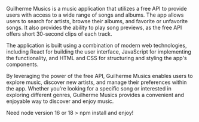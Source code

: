 
Guilherme Musics is a music application that utilizes a free API to provide users with access to a wide range of songs and albums. The app allows users to search for artists, browse their albums, and favorite or unfavorite songs. It also provides the ability to play song previews, as the free API offers short 30-second clips of each track.

The application is built using a combination of modern web technologies, including React for building the user interface, JavaScript for implementing the functionality, and HTML and CSS for structuring and styling the app's components.

By leveraging the power of the free API, Guilherme Musics enables users to explore music, discover new artists, and manage their preferences within the app. Whether you're looking for a specific song or interested in exploring different genres, Guilherme Musics provides a convenient and enjoyable way to discover and enjoy music.

Need node version 16 or 18 > npm install and enjoy!
